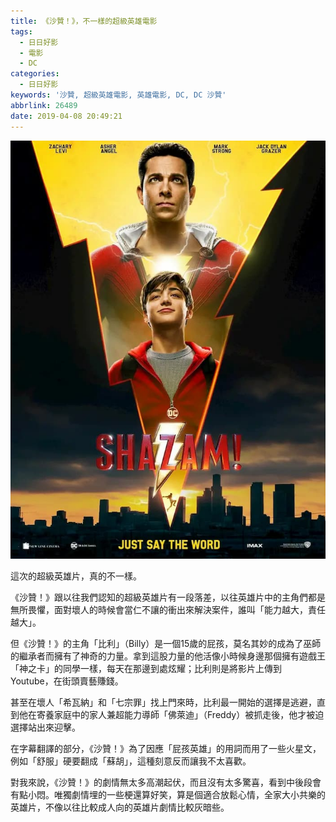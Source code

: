 ```yaml
---
title: 《沙贊！》，不一樣的超級英雄電影
tags:
  - 日日好影
  - 電影
  - DC
categories:
  - 日日好影
keywords: '沙贊, 超級英雄電影, 英雄電影, DC, DC 沙贊'
abbrlink: 26489
date: 2019-04-08 20:49:21
---
```


![沙贊電影海報](《沙贊！》，不一樣的超級英雄電影/images01.jpg)

這次的超級英雄片，真的不一樣。

《沙贊！》跟以往我們認知的超級英雄片有一段落差，以往英雄片中的主角們都是無所畏懼，面對壞人的時候會當仁不讓的衝出來解決案件，誰叫「能力越大，責任越大」。

<!--more-->

但《沙贊！》的主角「比利」（Billy）是一個15歲的屁孩，莫名其妙的成為了巫師的繼承者而擁有了神奇的力量。拿到這股力量的他活像小時候身邊那個擁有遊戲王「神之卡」的同學一樣，每天在那邊到處炫耀；比利則是將影片上傳到 Youtube，在街頭賣藝賺錢。

甚至在壞人「希瓦納」和「七宗罪」找上門來時，比利最一開始的選擇是逃避，直到他在寄養家庭中的家人兼超能力導師「佛萊迪」（Freddy）被抓走後，他才被迫選擇站出來迎擊。

在字幕翻譯的部分，《沙贊！》為了因應「屁孩英雄」的用詞而用了一些火星文，例如「舒服」硬要翻成「蘇胡」，這種刻意反而讓我不太喜歡。

對我來說，《沙贊！》的劇情無太多高潮起伏，而且沒有太多驚喜，看到中後段會有點小悶。唯獨劇情埋的一些梗還算好笑，算是個適合放鬆心情，全家大小共樂的英雄片，不像以往比較成人向的英雄片劇情比較灰暗些。